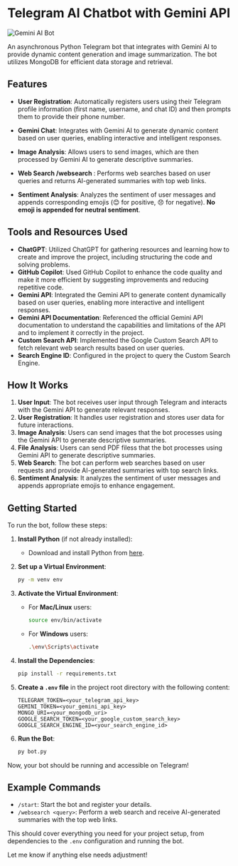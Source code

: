 # Telegram AI Chatbot with Gemini API

![Gemini AI Bot](https://png.pngtree.com/background/20231030/original/pngtree-d-render-of-an-adorable-ai-bot-helper-ideal-for-business-picture-image_5810378.jpg)


An asynchronous Python Telegram bot that integrates with Gemini AI to provide dynamic content generation and image summarization. The bot utilizes MongoDB for efficient data storage and retrieval.

## Features

- **User Registration**: Automatically registers users using their Telegram profile information (first name, username, and chat ID) and then prompts them to provide their phone number.
- **Gemini Chat**: Integrates with Gemini AI to generate dynamic content based on user queries, enabling interactive and intelligent responses.

- **Image Analysis**: Allows users to send images, which are then processed by Gemini AI to generate descriptive summaries.

- **Web Search /websearch <query>**: Performs web searches based on user queries and returns AI-generated summaries with top web links.

- **Sentiment Analysis**: Analyzes the sentiment of user messages and appends corresponding emojis (😊 for positive, 😞 for negative). **No emoji is appended for neutral sentiment**.

## Tools and Resources Used

- **ChatGPT**: Utilized ChatGPT for gathering resources and learning how to create and improve the project, including structuring the code and solving problems.
- **GitHub Copilot**: Used GitHub Copilot to enhance the code quality and make it more efficient by suggesting improvements and reducing repetitive code.
- **Gemini API**: Integrated the Gemini API to generate content dynamically based on user queries, enabling more interactive and intelligent responses.
- **Gemini API Documentation**: Referenced the official Gemini API documentation to understand the capabilities and limitations of the API and to implement it correctly in the project.
- **Custom Search API**: Implemented the Google Custom Search API to fetch relevant web search results based on user queries.
- **Search Engine ID**: Configured in the project to query the Custom Search Engine.

## How It Works

1. **User Input**: The bot receives user input through Telegram and interacts with the Gemini API to generate relevant responses.
2. **User Registration**: It handles user registration and stores user data for future interactions.
3. **Image Analysis**: Users can send images that the bot processes using the Gemini API to generate descriptive summaries.
4. **File Analysis**: Users can send PDF filess that the bot processes using Gemini API to generate descriptive summaries.
5. **Web Search**: The bot can perform web searches based on user requests and provide AI-generated summaries with top search links.
6. **Sentiment Analysis**: It analyzes the sentiment of user messages and appends appropriate emojis to enhance engagement.

## Getting Started

To run the bot, follow these steps:

1. **Install Python** (if not already installed):
   - Download and install Python from [here](https://www.python.org/downloads/).

2. **Set up a Virtual Environment**:
    ```bash
    py -m venv env
    ```

3. **Activate the Virtual Environment**:
    - For **Mac/Linux** users:
      ```bash
      source env/bin/activate
      ```
    - For **Windows** users:
      ```bash
      .\env\Scripts\activate
      ```

4. **Install the Dependencies**:
   ```bash
   pip install -r requirements.txt
    ```

5. **Create a `.env` file** in the project root directory with the following content:
    ```env
    TELEGRAM_TOKEN=<your_telegram_api_key>
    GEMINI_TOKEN=<your_gemini_api_key>
    MONGO_URI=<your_mongodb_uri>
    GOOGLE_SEARCH_TOKEN=<your_google_custom_search_key>
    GOOGLE_SEARCH_ENGINE_ID=<your_search_engine_id>
    ```

6. **Run the Bot**:
    ```bash
    py bot.py
    ```

Now, your bot should be running and accessible on Telegram!

## Example Commands

- `/start`: Start the bot and register your details.
- `/websearch <query>`: Perform a web search and receive AI-generated summaries with the top web links.


This should cover everything you need for your project setup, from dependencies to the `.env` configuration and running the bot.

Let me know if anything else needs adjustment!
